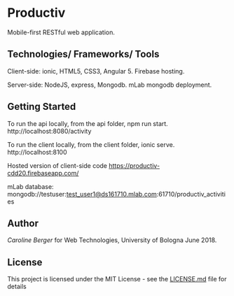 # Productiv

Mobile-first RESTful web application.

## Technologies/ Frameworks/ Tools

Client-side: ionic, HTML5, CSS3, Angular 5. Firebase hosting.

Server-side: NodeJS, express, Mongodb. mLab mongodb deployment.

## Getting Started

To run the api locally, from the api folder, npm run start. http://localhost:8080/activity

To run the client locally, from the client folder, ionic serve. http://localhost:8100

Hosted version of client-side code https://productiv-cdd20.firebaseapp.com/

mLab database: mongodb://testuser:test_user1@ds161710.mlab.com:61710/productiv_activities


## Author

*Caroline Berger* for Web Technologies, University of Bologna June 2018. 


## License

This project is licensed under the MIT License - see the [LICENSE.md](LICENSE.md) file for details


